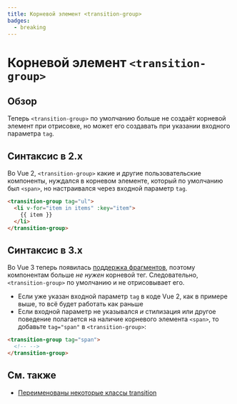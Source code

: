 ```yaml
---
title: Корневой элемент <transition-group>
badges:
  - breaking
---
```


# Корневой элемент `<transition-group>` <MigrationBadges :badges="$frontmatter.badges" />

## Обзор

Теперь `<transition-group>` по умолчанию больше не создаёт корневой элемент при отрисовке, но может его создавать при указании входного параметра `tag`.

## Синтаксис в 2.x

Во Vue 2, `<transition-group>` какие и другие пользовательские компоненты, нуждался в корневом элементе, который по умолчанию был `<span>`, но настраивался через входной параметр `tag`.

```html
<transition-group tag="ul">
  <li v-for="item in items" :key="item">
    {{ item }}
  </li>
</transition-group>
```

## Синтаксис в 3.x

Во Vue 3 теперь появилась [поддержка фрагментов](fragments.md), поэтому компонентам больше _не нужен_ корневой тег. Следовательно, `<transition-group>` по умолчанию и не отрисовывает его.

- Если уже указан входной параметр `tag` в коде Vue 2, как в примере выше, то всё будет работать как раньше
- Если входной параметр не указывался _и_ стилизация или другое поведение полагается на наличие корневого элемента `<span>`, то добавьте `tag="span"` в `<transition-group>`:

```html
<transition-group tag="span">
  <!-- -->
</transition-group>
```

## См. также

- [Переименованы некоторые классы transition](transition.md)
